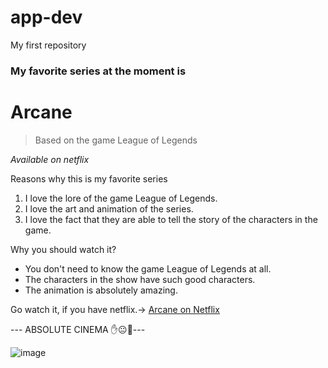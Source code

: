# app-dev
My first repository

### My favorite series at the moment is
# **Arcane**

> Based on the game League of Legends

*Available on netflix*

Reasons why this is my favorite series
1. I love the lore of the game League of Legends.
2. I love the art and animation of the series.
3. I love the fact that they are able to tell the story of the characters in the game.

Why you should watch it?
- You don't need to know the game League of Legends at all.
- The characters in the show have such good characters.
- The animation is absolutely amazing.

Go watch it, if you have netflix.-> [Arcane on Netflix](https://www.netflix.com/ph-en/title/81435684)

--- ABSOLUTE CINEMA ✋😐🤚---

![image](https://github.com/user-attachments/assets/20fcaa72-b09d-4af9-bb78-b648cdee2fa0)
